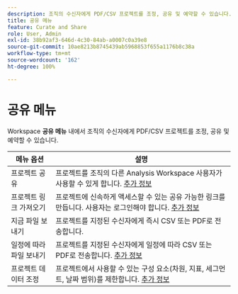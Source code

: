 ```yaml
---
description: 조직의 수신자에게 PDF/CSV 프로젝트를 조정, 공유 및 예약할 수 있습니다.
title: 공유 메뉴
feature: Curate and Share
role: User, Admin
exl-id: 38b92af3-646d-4c30-84ab-a0007c0a39e8
source-git-commit: 10ae8213b8745439ab5968853f655a1176b8c38a
workflow-type: tm+mt
source-wordcount: '162'
ht-degree: 100%

---
```


# 공유 메뉴

Workspace **공유 메뉴** 내에서 조직의 수신자에게 PDF/CSV 프로젝트를 조정, 공유 및 예약할 수 있습니다.

| 메뉴 옵션 | 설명 |
|---|---|
| 프로젝트 공유 | 프로젝트를 조직의 다른 Analysis Workspace 사용자가 사용할 수 있게 합니다. [추가 정보](https://experienceleague.adobe.com/docs/analytics/analyze/analysis-workspace/curate-share/share-projects.html?lang=ko-KR) |
| 프로젝트 링크 가져오기 | 프로젝트에 신속하게 액세스할 수 있는 공유 가능한 링크를 만듭니다. 사용자는 로그인해야 합니다. [추가 정보](https://experienceleague.adobe.com/docs/analytics/analyze/analysis-workspace/curate-share/shareable-links.html?lang=ko-KR) |
| 지금 파일 보내기 | 프로젝트를 지정된 수신자에게 즉시 CSV 또는 PDF로 전송합니다. |
| 일정에 따라 파일 보내기 | 프로젝트를 지정된 수신자에게 일정에 따라 CSV 또는 PDF로 전송합니다. [추가 정보](https://experienceleague.adobe.com/docs/analytics/analyze/analysis-workspace/curate-share/t-schedule-report.html?lang=ko-KR) |
| 프로젝트 데이터 조정 | 프로젝트에서 사용할 수 있는 구성 요소(차원, 지표, 세그먼트, 날짜 범위)를 제한합니다. [추가 정보](https://experienceleague.adobe.com/docs/analytics/analyze/analysis-workspace/curate-share/curate.html?lang=ko-KR) |
